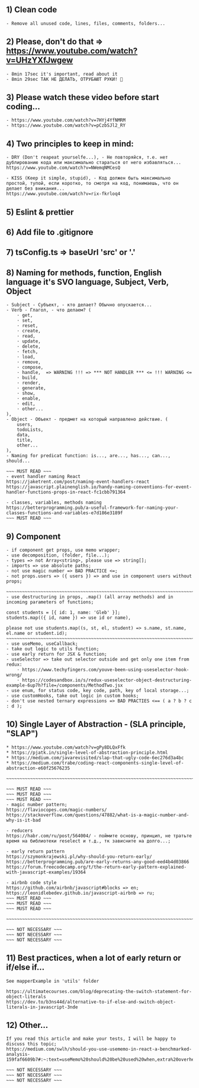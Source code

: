 ## 1) Clean code 
    - Remove all unused code, lines, files, comments, folders...

## 2) Please, don't do that => https://www.youtube.com/watch?v=UHzYXfJwgew
    - 8min 17sec it's important, read about it
    - 8min 29sec ТАК НЕ ДЕЛАТЬ, ОТРУБАЮТ РУКИ! 👹

## 3) Please watch these video before start coding...
    - https://www.youtube.com/watch?v=7HYj4YfNMRM
    - https://www.youtube.com/watch?v=pCzbSJl2_RY

## 4) Two principles to keep in mind: 
    - DRY (Don't reapeat yourselfe...), - Не повторяйся, т.е. нет дублированию кода или максимально стараться от него избавляться...
    https://www.youtube.com/watch?v=NWemqNMCesQ
    
    - KISS (Keep it simple, stupid), - Код должен быть максимально простой, тупой, если коротко, то смотря на код, понимаешь, что он делает без вникания... 
    https://www.youtube.com/watch?v=rix-fkrloq4

## 5) Eslint & prettier

## 6) Add file to .gitignore

## 7) tsConfig.ts => baseUrl 'src' or '.'

## 8) Naming for methods, function, English language it's SVO language, Subject, Verb, Object
    - Subject - Субъект, - кто делает? Обычно опускается...
    - Verb - Глагол, - что делаем? (
        · get,
        · set,
        · reset,
        · create,
        · read,
        · update,
        · delete,
        · fetch,
        · load,
        · remove,
        · compose,
        · handle,  => WARNING !!! => *** NOT HANDLER *** <= !!! WARNING <=
        · build,
        · render,
        · generate,
        · show,
        · enable,
        · edit,
        · other...
    ),
    - Object - Объект - предмет на который направлено действие. (
        users,
        todoLists,
        data,
        title,
        other...
    ),
    - Naming for predicat function: is..., are..., has..., can..., should...

    ~~~ MUST READ ~~~
    - event handler naming React
    https://jaketrent.com/post/naming-event-handlers-react
    https://javascript.plainenglish.io/handy-naming-conventions-for-event-handler-functions-props-in-react-fc1cbb791364

    - classes, variables, methods naming
    https://betterprogramming.pub/a-useful-framework-for-naming-your-classes-functions-and-variables-e7d186e3189f
    ~~~ MUST READ ~~~

## 9) Component
    - if component get props, use memo wrapper;
    - use decomposition, (folder, file...);
    - types => not Array<string>, please use => string[];
    - imports => use absolute paths;
    - not use magic number => BAD PRACTICE <=;
    - not props.users => ({ users }) => and use in component users without props;

    ~~~~~~~~~~~~~~~~~~~~~~~~~~~~~~~~~~~~~~~~~~~~~~~~~~~~~~~~~~~~~~~~~~~~~~~~~~~~~~~~~~~~~~     
    - use destructuring in props, .map() (all array methods) and in incoming parameters of functions;
    
    const students = [{ id: 1, name: 'Gleb' }];
    students.map(({ id, name }) => use id or name), 
    
    please not use students.map((s, st, el, student) => s.name, st.name, el.name or student.id);
    ~~~~~~~~~~~~~~~~~~~~~~~~~~~~~~~~~~~~~~~~~~~~~~~~~~~~~~~~~~~~~~~~~~~~~~~~~~~~~~~~~~~~~~
    - use useMemo, useCallback;
    - take out logic to utils function;
    - use early return for JSX & function;
    - useSelector => take out selector outside and get only one item from redux:
        · https://www.techyfingers.com/youve-been-using-useselector-hook-wrong/
        · https://codesandbox.io/s/redux-useselector-object-destructuring-example-6up7h?file=/components/MethodTwo.jsx
    - use enum, for status code, key code, path, key of local storage...;
    - use customHooks, take out logic in custom hooks;
    - don't use nested ternary expressions => BAD PRACTIES <== ( a ? b ? c : d );

## 10) Single Layer of Abstraction - (SLA principle, "SLAP")
    * https://www.youtube.com/watch?v=gPy8DLQxFfk
    * https://pjatk.in/single-level-of-abstraction-principle.html
    * https://medium.com/javarevisited/slap-that-ugly-code-6ec276d3a4bc
    * https://medium.com/trabe/coding-react-components-single-level-of-abstraction-e60f25676235

    ~~~~~~~~~~~~~~~~~~~~~~~~~~~~~~~~~~~~~~~~~~~~~~~~~~~~~~~~~~~~~~~~~~~~~~~~~~~~~~~~~~~~~~ 

    ~~~ MUST READ ~~~
    ~~~ MUST READ ~~~
    ~~~ MUST READ ~~~
    - magic number pattern;
    https://flaviocopes.com/magic-numbers/
    https://stackoverflow.com/questions/47882/what-is-a-magic-number-and-why-is-it-bad

    - reducers
    https://habr.com/ru/post/564004/ - поймите основу, принцип, не тратьте время на библиотеки reselect и т.д., тк зависните на долго...;

    - early return pattern
    https://szymonkrajewski.pl/why-should-you-return-early/
    https://betterprogramming.pub/are-early-returns-any-good-eed4b4d03866
    https://forum.freecodecamp.org/t/the-return-early-pattern-explained-with-javascript-examples/19364

    - airbnb code style
    https://github.com/airbnb/javascript#blocks => en;
    https://leonidlebedev.github.io/javascript-airbnb => ru;
    ~~~ MUST READ ~~~
    ~~~ MUST READ ~~~
    ~~~ MUST READ ~~~

    ~~~~~~~~~~~~~~~~~~~~~~~~~~~~~~~~~~~~~~~~~~~~~~~~~~~~~~~~~~~~~~~~~~~~~~~~~~~~~~~~~~~~~~ 

    ~~~ NOT NECESSARY ~~~
    ~~~ NOT NECESSARY ~~~
    ~~~ NOT NECESSARY ~~~

## 11) Best practices, when a lot of early return or if/else if...
    See mapperExample in 'utils' folder 

    https://ultimatecourses.com/blog/deprecating-the-switch-statement-for-object-literals
    https://dev.to/b3ns44d/alternative-to-if-else-and-switch-object-literals-in-javascript-3nde

## 12) Other...
    If you read this article and make your tests, I will be happy to discuss this topic;
    https://medium.com/swlh/should-you-use-usememo-in-react-a-benchmarked-analysis-159faf6609b7#:~:text=useMemo%20should%20be%20used%20when,extra%20overhead%20for%20its%20usage

    ~~~ NOT NECESSARY ~~~
    ~~~ NOT NECESSARY ~~~
    ~~~ NOT NECESSARY ~~~
